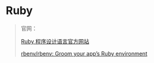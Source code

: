 # Ruby

> 官网：
>
> [Ruby 程序设计语言官方网站](https://www.ruby-lang.org/zh_cn/)  
>
> [rbenv/rbenv: Groom your app’s Ruby environment](https://github.com/rbenv/rbenv)
